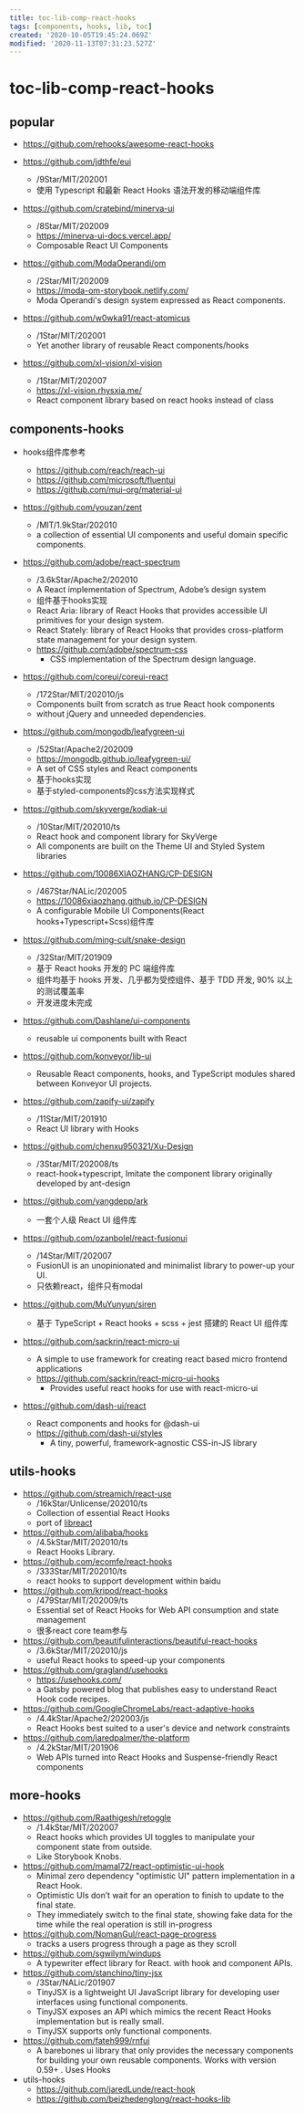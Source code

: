 ```yaml
---
title: toc-lib-comp-react-hooks
tags: [components, hooks, lib, toc]
created: '2020-10-05T19:45:24.069Z'
modified: '2020-11-13T07:31:23.527Z'
---
```


# toc-lib-comp-react-hooks

## popular

- https://github.com/rehooks/awesome-react-hooks

- https://github.com/jdthfe/eui
  - /9Star/MIT/202001
  - 使用 Typescript 和最新 React Hooks 语法开发的移动端组件库
- https://github.com/cratebind/minerva-ui
  - /8Star/MIT/202009
  - https://minerva-ui-docs.vercel.app/
  - Composable React UI Components
- https://github.com/ModaOperandi/om
  - /2Star/MIT/202009
  - https://moda-om-storybook.netlify.com/
  - Moda Operandi's design system expressed as React components.
- https://github.com/w0wka91/react-atomicus
  - /1Star/MIT/202001
  - Yet another library of reusable React components/hooks
- https://github.com/xl-vision/xl-vision
  - /1Star/MIT/202007
  - https://xl-vision.rhysxia.me/
  - React component library based on react hooks instead of class

## components-hooks

- hooks组件库参考
  - https://github.com/reach/reach-ui
  - https://github.com/microsoft/fluentui
  - https://github.com/mui-org/material-ui

- https://github.com/youzan/zent
  - /MIT/1.9kStar/202010
  - a collection of essential UI components and useful domain specific components.
- https://github.com/adobe/react-spectrum
  - /3.6kStar/Apache2/202010
  - A React implementation of Spectrum, Adobe’s design system
  - 组件基于hooks实现
  - React Aria: library of React Hooks that provides accessible UI primitives for your design system.
  - React Stately: library of React Hooks that provides cross-platform state management for your design system.
  - https://github.com/adobe/spectrum-css
    - CSS implementation of the Spectrum design language.
- https://github.com/coreui/coreui-react
  - /172Star/MIT/202010/js
  - Components built from scratch as true React hook components
  - without jQuery and unneeded dependencies.
- https://github.com/mongodb/leafygreen-ui
  - /52Star/Apache2/202009
  - https://mongodb.github.io/leafygreen-ui/
  - A set of CSS styles and React components 
  - 基于hooks实现
  - 基于styled-components的css方法实现样式
- https://github.com/skyverge/kodiak-ui
  - /10Star/MIT/202010/ts
  - React hook and component library for SkyVerge
  - All components are built on the Theme UI and Styled System libraries
- https://github.com/10086XIAOZHANG/CP-DESIGN
  - /467Star/NALic/202005
  - https://10086xiaozhang.github.io/CP-DESIGN
  - A configurable Mobile UI Components(React hooks+Typescript+Scss)组件库
- https://github.com/ming-cult/snake-design
  - /32Star/MIT/201909
  - 基于 React hooks 开发的 PC 端组件库
  - 组件均基于 hooks 开发、几乎都为受控组件、基于 TDD 开发, 90% 以上的测试覆盖率
  - 开发进度未完成
- https://github.com/Dashlane/ui-components
  -  reusable ui components built with React
- https://github.com/konveyor/lib-ui
  - Reusable React components, hooks, and TypeScript modules shared between Konveyor UI projects.
- https://github.com/zapify-ui/zapify
  - /11Star/MIT/201910
  - React UI library with Hooks
- https://github.com/chenxu950321/Xu-Design
  - /3Star/MIT/202008/ts
  - react-hook+typescript, Imitate the component library originally developed by ant-design
- https://github.com/yangdepp/ark
  - 一套个人级 React UI 组件库
- https://github.com/ozanbolel/react-fusionui
  - /14Star/MIT/202007
  - FusionUI is an unopinionated and minimalist library to power-up your UI.
  - 只依赖react，组件只有modal
- https://github.com/MuYunyun/siren
  - 基于 TypeScript + React hooks + scss + jest 搭建的 React UI 组件库
- https://github.com/sackrin/react-micro-ui
  - A simple to use framework for creating react based micro frontend applications
  - https://github.com/sackrin/react-micro-ui-hooks
    - Provides useful react hooks for use with react-micro-ui
- https://github.com/dash-ui/react
  - React components and hooks for @dash-ui
  - https://github.com/dash-ui/styles
    - A tiny, powerful, framework-agnostic CSS-in-JS library

## utils-hooks

- https://github.com/streamich/react-use
  - /16kStar/Unlicense/202010/ts
  - Collection of essential React Hooks
  - port of [libreact](https://github.com/streamich/libreact)
- https://github.com/alibaba/hooks
  - /4.5kStar/MIT/202010/ts
  - React Hooks Library.
- https://github.com/ecomfe/react-hooks
  - /333Star/MIT/202010/ts
  - react hooks to support development within baidu
- https://github.com/kripod/react-hooks
  - /479Star/MIT/202009/ts
  - Essential set of React Hooks for Web API consumption and state management
  - 很多react core team参与
- https://github.com/beautifulinteractions/beautiful-react-hooks
  - /3.6kStar/MIT/202010/js
  - useful React hooks to speed-up your components
- https://github.com/gragland/usehooks
  - https://usehooks.com/
  - a Gatsby powered blog that publishes easy to understand React Hook code recipes.
- https://github.com/GoogleChromeLabs/react-adaptive-hooks
  - /4.4kStar/Apache2/202003/js
  - React Hooks best suited to a user's device and network constraints
- https://github.com/jaredpalmer/the-platform
  - /4.2kStar/MIT/201906
  - Web APIs turned into React Hooks and Suspense-friendly React components

## more-hooks

- https://github.com/Raathigesh/retoggle
  - /1.4kStar/MIT/202007
  - React hooks which provides UI toggles to manipulate your component state from outside. 
  - Like Storybook Knobs. 
- https://github.com/mamal72/react-optimistic-ui-hook
  - Minimal zero dependency "optimistic UI" pattern implementation in a React Hook.
  - Optimistic UIs don’t wait for an operation to finish to update to the final state. 
  - They immediately switch to the final state, showing fake data for the time while the real operation is still in-progress
- https://github.com/NomanGul/react-page-progress
  - tracks a users progress through a page as they scroll
- https://github.com/sgwilym/windups
  - A typewriter effect library for React. with hook and component APIs.
- https://github.com/stanchino/tiny-jsx
  - /3Star/NALic/201907
  - TinyJSX is a lightweight UI JavaScript library for developing user interfaces using functional components.
  - TinyJSX exposes an API which mimics the recent React Hooks implementation but is really small.
  - TinyJSX supports only functional components.
- https://github.com/fateh999/rnfui
  - A barebones ui library that only provides the necessary components for building your own reusable components. Works with version 0.59+ . Uses Hooks
- utils-hooks
  - https://github.com/jaredLunde/react-hook
  - https://github.com/beizhedenglong/react-hooks-lib
